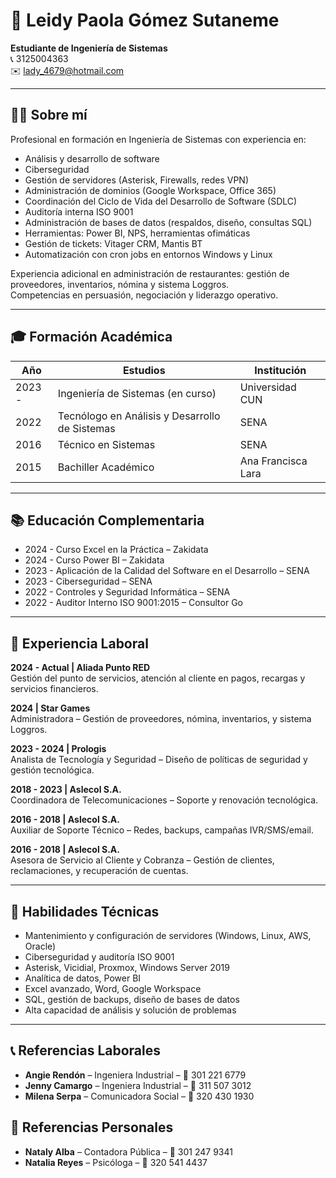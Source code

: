 # 💼 Leidy Paola Gómez Sutaneme

**Estudiante de Ingeniería de Sistemas**  
📞 3125004363  
✉️ lady_4679@hotmail.com  

---

## 👩‍💻 Sobre mí

Profesional en formación en Ingeniería de Sistemas con experiencia en:

- Análisis y desarrollo de software  
- Ciberseguridad  
- Gestión de servidores (Asterisk, Firewalls, redes VPN)  
- Administración de dominios (Google Workspace, Office 365)  
- Coordinación del Ciclo de Vida del Desarrollo de Software (SDLC)  
- Auditoría interna ISO 9001  
- Administración de bases de datos (respaldos, diseño, consultas SQL)  
- Herramientas: Power BI, NPS, herramientas ofimáticas  
- Gestión de tickets: Vitager CRM, Mantis BT  
- Automatización con cron jobs en entornos Windows y Linux  

Experiencia adicional en administración de restaurantes: gestión de proveedores, inventarios, nómina y sistema Loggros.  
Competencias en persuasión, negociación y liderazgo operativo.

---

## 🎓 Formación Académica

| Año       | Estudios                                              | Institución          |
|-----------|--------------------------------------------------------|----------------------|
| 2023 -    | Ingeniería de Sistemas (en curso)                      | Universidad CUN      |
| 2022      | Tecnólogo en Análisis y Desarrollo de Sistemas         | SENA                 |
| 2016      | Técnico en Sistemas                                     | SENA                 |
| 2015      | Bachiller Académico                                    | Ana Francisca Lara   |

---

## 📚 Educación Complementaria

- 2024 - Curso Excel en la Práctica – Zakidata  
- 2024 - Curso Power BI – Zakidata  
- 2023 - Aplicación de la Calidad del Software en el Desarrollo – SENA  
- 2023 - Ciberseguridad – SENA  
- 2022 - Controles y Seguridad Informática – SENA  
- 2022 - Auditor Interno ISO 9001:2015 – Consultor Go

---

## 🧰 Experiencia Laboral

**2024 - Actual | Aliada Punto RED**  
Gestión del punto de servicios, atención al cliente en pagos, recargas y servicios financieros.

**2024 | Star Games**  
Administradora – Gestión de proveedores, nómina, inventarios, y sistema Loggros.

**2023 - 2024 | Prologis**  
Analista de Tecnología y Seguridad – Diseño de políticas de seguridad y gestión tecnológica.

**2018 - 2023 | Aslecol S.A.**  
Coordinadora de Telecomunicaciones – Soporte y renovación tecnológica.

**2016 - 2018 | Aslecol S.A.**  
Auxiliar de Soporte Técnico – Redes, backups, campañas IVR/SMS/email.

**2016 - 2018 | Aslecol S.A.**  
Asesora de Servicio al Cliente y Cobranza – Gestión de clientes, reclamaciones, y recuperación de cuentas.

---

## 🧠 Habilidades Técnicas

- Mantenimiento y configuración de servidores (Windows, Linux, AWS, Oracle)  
- Ciberseguridad y auditoría ISO 9001  
- Asterisk, Vicidial, Proxmox, Windows Server 2019  
- Analítica de datos, Power BI  
- Excel avanzado, Word, Google Workspace  
- SQL, gestión de backups, diseño de bases de datos  
- Alta capacidad de análisis y solución de problemas

---

## 📞 Referencias Laborales

- **Angie Rendón** – Ingeniera Industrial – 📱 301 221 6779  
- **Jenny Camargo** – Ingeniera Industrial – 📱 311 507 3012  
- **Milena Serpa** – Comunicadora Social – 📱 320 430 1930  

## 👥 Referencias Personales

- **Nataly Alba** – Contadora Pública – 📱 301 247 9341  
- **Natalia Reyes** – Psicóloga – 📱 320 541 4437
